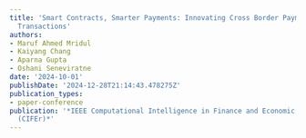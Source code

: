 ```yaml
---
title: 'Smart Contracts, Smarter Payments: Innovating Cross Border Payments and Reporting
  Transactions'
authors:
- Maruf Ahmed Mridul
- Kaiyang Chang
- Aparna Gupta
- Oshani Seneviratne
date: '2024-10-01'
publishDate: '2024-12-28T21:14:43.478275Z'
publication_types:
- paper-conference
publication: '*IEEE Computational Intelligence in Finance and Economic Conference
  (CIFEr)*'
---
```

